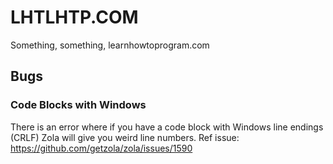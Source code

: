 # LHTLHTP.COM

Something, something, learnhowtoprogram.com

## Bugs

### Code Blocks with Windows

There is an error where if you have a code block with Windows line endings
(CRLF) Zola will give you weird line numbers.
Ref issue: https://github.com/getzola/zola/issues/1590
